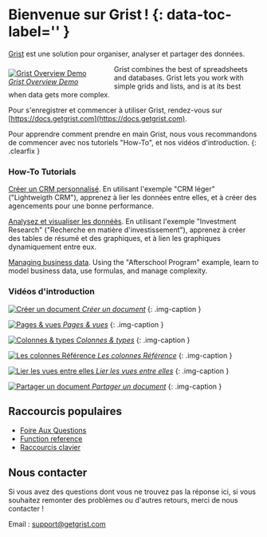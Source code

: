 # Bienvenue sur Grist ! {: data-toc-label='' }

[Grist](https://www.getgrist.com) est une solution pour organiser, analyser et
partager des données.

<div class="img-caption clearfix" style="float: left; width: 188px; margin: 8px 24px 8px 0px;">
  <a href="#" data-toggle="modal" data-target="#video-modal"
    data-theVideo="https://www.youtube.com/embed/XYZ_ZGSxU00">
  <img alt="Grist Overview Demo" src="https://img.youtube.com/vi/XYZ_ZGSxU00/0.jpg">
  <em>Grist Overview Demo</em>
  </a>
</div>
Grist combines the best of spreadsheets and databases. Grist lets you work with simple grids and
lists, and is at its best when data gets more complex.

Pour s'enregistrer et commencer à utiliser Grist, rendez-vous sur
[https://docs.getgrist.com](https://docs.getgrist.com).

Pour apprendre comment prendre en main Grist, nous vous recommandons de
commencer avec nos tutoriels "How-To", et nos vidéos d'introduction. {:
.clearfix }

<div class="row" markdown="1">

<div class="col-md-6" markdown="1">

### How-To Tutorials

[Créer un CRM personnalisé](lightweight-crm.md). En utilisant l'exemple "CRM
léger" ("Lightweigth CRM"), apprenez à lier les données entre elles, et à créer
des agencements pour une bonne performance.

[Analysez et visualiser les donnéès](investment-research.md). En utilisant
l'exemple "Investment Research" ("Recherche en matière d'investissement"),
apprenez à créer des tables de résumé et des graphiques, et à lien les
graphiques dynamiquement entre eux.

[Managing business data](afterschool-program.md). Using the "Afterschool
Program" example, learn to model business data, use formulas, and manage
complexity.

</div>

<div class="col-md-6 column-images" markdown="1">

### Vidéos d'introduction

[![Créer un document](https://img.youtube.com/vi/eL0EU_Fv_TI/0.jpg) *Créer un
document*](creating-doc.md) {: .img-caption }

[![Pages & vues](https://img.youtube.com/vi/vTfOUEFR73Y/0.jpg) *Pages &
vues*](page-widgets.md) {: .img-caption }

[![Colonnes & types](https://img.youtube.com/vi/kEKYcW3h4V8/0.jpg) *Colonnes &
types*](col-types.md) {: .img-caption }

[![Les colonnes Référence](https://img.youtube.com/vi/fkn2YCxEvTc/0.jpg) *Les
colonnes Référence*](col-refs.md) {: .img-caption }

[![Lier les vues entre elles](https://img.youtube.com/vi/F5m_je0QKvs/0.jpg)
*Lier les vues entre elles*](linking-widgets.md) {: .img-caption }

[![Partager un document](https://img.youtube.com/vi/vJpcC3-FHF8/0.jpg) *Partager
un document*](sharing.md) {: .img-caption }

</div>

</div>

## Raccourcis populaires

- [Foire Aux Questions](FAQ.md)
- [Function reference](functions.md)
- [Raccourcis clavier](keyboard-shortcuts.md)

<!--

![Creating a doc](https://img.youtube.com/vi/TODO/0.jpg) *Sorting & filtering*
{: .img-caption .coming-soon }

![Creating a doc](https://img.youtube.com/vi/TODO/0.jpg) *Writing formulas*
{: .img-caption .coming-soon }

![Creating a doc](https://img.youtube.com/vi/TODO/0.jpg) *Summarizing data*
{: .img-caption .coming-soon }

![Creating a doc](https://img.youtube.com/vi/TODO/0.jpg) *Teams and workspaces*
{: .img-caption .coming-soon }

-->
## Nous contacter

Si vous avez des questions dont vous ne trouvez pas la réponse ici, si vous
souhaitez remonter des problèmes ou d'autres retours, merci de nous contacter !

Email : <support@getgrist.com>


